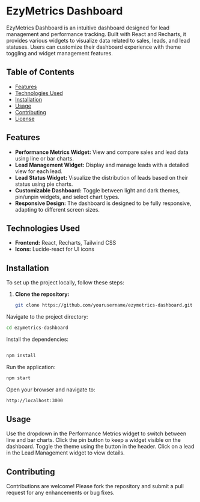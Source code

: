 # EzyMetrics Dashboard

EzyMetrics Dashboard is an intuitive dashboard designed for lead management and performance tracking. Built with React and Recharts, it provides various widgets to visualize data related to sales, leads, and lead statuses. Users can customize their dashboard experience with theme toggling and widget management features.

## Table of Contents

- [Features](#features)
- [Technologies Used](#technologies-used)
- [Installation](#installation)
- [Usage](#usage)
- [Contributing](#contributing)
- [License](#license)

## Features

- **Performance Metrics Widget:** View and compare sales and lead data using line or bar charts.
- **Lead Management Widget:** Display and manage leads with a detailed view for each lead.
- **Lead Status Widget:** Visualize the distribution of leads based on their status using pie charts.
- **Customizable Dashboard:** Toggle between light and dark themes, pin/unpin widgets, and select chart types.
- **Responsive Design:** The dashboard is designed to be fully responsive, adapting to different screen sizes.

## Technologies Used

- **Frontend:** React, Recharts, Tailwind CSS 
- **Icons:** Lucide-react for UI icons

## Installation

To set up the project locally, follow these steps:

1. **Clone the repository:**
   ```bash
   git clone https://github.com/yourusername/ezymetrics-dashboard.git
Navigate to the project directory:

   ```bash
cd ezymetrics-dashboard
```
Install the dependencies:

   ```bash

npm install
```
Run the application:

   ```bash
npm start
```
Open your browser and navigate to:
```bash
http://localhost:3000
```
## Usage
Use the dropdown in the Performance Metrics widget to switch between line and bar charts.
Click the pin button to keep a widget visible on the dashboard.
Toggle the theme using the button in the header.
Click on a lead in the Lead Management widget to view details.
## Contributing
Contributions are welcome! Please fork the repository and submit a pull request for any enhancements or bug fixes.